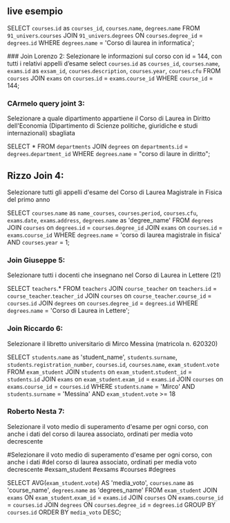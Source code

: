 ## live esempio
SELECT `courses`.`id` as `courses_id`, `courses`.`name`, `degrees`.`name`
FROM `91_univers`.`courses`
JOIN `91_univers`.`degrees` ON `courses`.`degree_id` = `degrees`.`id`
WHERE `degrees`.`name` = 'Corso di laurea in informatica';

### Join Lorenzo 2:
Selezionare le informazioni sul corso con id = 144, con tutti i relativi appelli d’esame
select `courses`.`id` as `courses_id`, `courses`.`name`, `exams`.`id` as `exsam_id`, `courses`.`description`, `courses`.`year`, `courses`.`cfu`
FROM `courses`
JOIN `exams` on `courses`.`id` = `exams`.`course_id`
WHERE `course_id` = 144;

### CArmelo query joint 3:
Selezionare a quale dipartimento appartiene il Corso di Laurea in Diritto
dell'Economia (Dipartimento di Scienze politiche, giuridiche e studi internazionali)
sbagliata

SELECT * FROM `departments` JOIN `degrees` on `departments`.`id` = `degrees`.`department_id` WHERE `degrees`.`name` = "corso di laure in diritto";

## Rizzo Join 4:
Selezionare tutti gli appelli d'esame del Corso di Laurea Magistrale in Fisica del primo anno

SELECT `courses`.`name` as `name_courses`, `courses`.`period`, `courses`.`cfu`, `exams`.`date`, `exams`.`address`, `degrees`.`name` as 'degree_name'
FROM `degrees`
JOIN `courses` on `degrees`.`id` = `courses`.`degree_id`
JOIN `exams` on `courses`.`id` = `exams`.`course_id`
WHERE `degrees`.`name` = 'corso di laurea magistrale in fisica'
AND `courses`.`year` = 1;

### Join Giuseppe 5:

Selezionare tutti i docenti che insegnano nel Corso di Laurea in Lettere (21)

SELECT `teachers`.* 
FROM `teachers` 
JOIN `course_teacher` on `teachers`.`id` = `course_teacher`.`teacher_id`
JOIN `courses` on `course_teacher`.`course_id` = `courses`.`id`
JOIN `degrees` on `courses`.`degree_id` = `degrees`.`id`
WHERE `degrees`.`name` = 'Corso di Laurea in Lettere';

### Join Riccardo 6:

Selezionare il libretto universitario di Mirco Messina (matricola n. 620320)

SELECT `students`.`name` as 'student_name', `students`.`surname`, `students`.`registration_number`, `courses`.`id`, `courses`.`name`, `exam_student`.`vote`
FROM `exam_student`
JOIN `students` on `exam_student`.`student_id` = `students`.`id`
JOIN `exams` on `exam_student`.`exam_id` = `exams`.`id`
JOIN `courses` on `exams`.`course_id` = `courses`.`id`
WHERE `students`.`name` = 'Mirco'
AND `students`.`surname` = 'Messina'
AND `exam_student`.`vote` >= 18


### Roberto Nesta 7:

Selezionare il voto medio di superamento d'esame per ogni corso, con anche i dati
del corso di laurea associato, ordinati per media voto decrescente

#Selezionare il voto medio di superamento d'esame per ogni corso, con anche i dati
#del corso di laurea associato, ordinati per media voto decrescente
#exsam_student
#exsams
#courses
#degrees


SELECT AVG(`exam_student`.`vote`) AS 'media_voto', `courses`.`name` as 'course_name', `degrees`.`name` as 'degrees_name'
FROM `exam_student`
JOIN `exams` ON `exam_student`.`exam_id` = `exams`.`id`
JOIN `courses` ON `exams`.`course_id` = `courses`.`id`
JOIN `degrees` ON `courses`.`degree_id` = `degrees`.`id`
GROUP BY `courses`.`id`
ORDER BY `media_voto` DESC;
